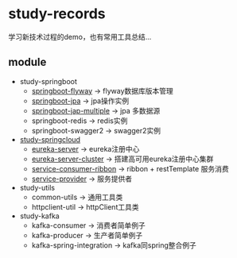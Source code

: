 # study-records

学习新技术过程的demo，也有常用工具总结...

## module

* study-springboot
    * [springboot-flyway](study-springboot/springboot-flyway/README.md) -> flyway数据库版本管理
    * [springboot-jpa](study-springboot/springboot-jpa/READMD.md) -> jpa操作实例
    * [springboot-jap-multiple](study-springboot/springboot-jpa-multiple/README.md) -> jpa 多数据源
    * springboot-redis -> redis实例
    * springboot-swagger2 -> swagger2实例
* [study-springcloud](study-springcloud/README.md)
    * [eureka-server](study-springcloud/eureka-server/README.md) -> eureka注册中心
    * [eureka-server-cluster](study-springcloud/eureka-server-cluster/README.md) -> 搭建高可用eureka注册中心集群
    * [service-consumer-ribbon](study-springcloud/service-consumer-ribbon/README.md) -> ribbon + restTemplate 服务消费
    * [service-provider](study-springcloud/service-provider/README.md) -> 服务提供者
* study-utils 
    * common-utils -> 通用工具类
    * httpclient-util -> httpClient工具类
* study-kafka
    * kafka-consumer -> 消费者简单例子
    * kafka-producer -> 生产者简单例子
    * kafka-spring-integration -> kafka同spring整合例子

